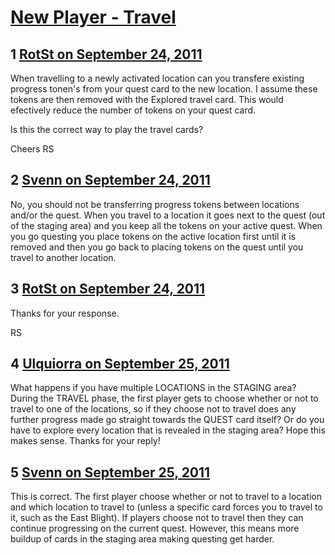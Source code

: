 # [New Player - Travel](https://community.fantasyflightgames.com/topic/53668-new-player-travel/)

## 1 [RotSt on September 24, 2011](https://community.fantasyflightgames.com/topic/53668-new-player-travel/?do=findComment&comment=532625)

When travelling to a newly activated location can you transfere existing progress tonen's from your quest card to the new location. I assume these tokens are then removed with the Explored travel card. This would efectively reduce the number of tokens on your quest card.

Is this the correct way to play the travel cards?

Cheers RS

## 2 [Svenn on September 24, 2011](https://community.fantasyflightgames.com/topic/53668-new-player-travel/?do=findComment&comment=532626)

No, you should not be transferring progress tokens between locations and/or the quest. When you travel to a location it goes next to the quest (out of the staging area) and you keep all the tokens on your active quest. When you go questing you place tokens on the active location first until it is removed and then you go back to placing tokens on the quest until you travel to another location.

## 3 [RotSt on September 24, 2011](https://community.fantasyflightgames.com/topic/53668-new-player-travel/?do=findComment&comment=532630)

Thanks for your response.

RS

## 4 [Ulquiorra on September 25, 2011](https://community.fantasyflightgames.com/topic/53668-new-player-travel/?do=findComment&comment=532890)

What happens if you have multiple LOCATIONS in the STAGING area? During the TRAVEL phase, the first player gets to choose whether or not to travel to one of the locations, so if they choose not to travel does any further progress made go straight towards the QUEST card itself? Or do you have to explore every location that is revealed in the staging area? Hope this makes sense. Thanks for your reply!

## 5 [Svenn on September 25, 2011](https://community.fantasyflightgames.com/topic/53668-new-player-travel/?do=findComment&comment=532913)

This is correct. The first player choose whether or not to travel to a location and which location to travel to (unless a specific card forces you to travel to it, such as the East Blight). If players choose not to travel then they can continue progressing on the current quest. However, this means more buildup of cards in the staging area making questing get harder.

